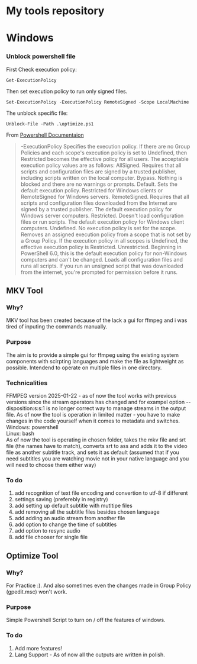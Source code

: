 # **My tools repository**
# Windows
### Unblock powershell file
First Check execution policy:
```
Get-ExecutionPolicy
```
Then set execution policy to run only signed files. 
```
Set-ExecutionPolicy -ExecutionPolicy RemoteSigned -Scope LocalMachine
```
The unblock specific file:
```
Unblock-File -Path .\optimize.ps1
```
From [Powershell Documentaion](https://learn.microsoft.com/en-us/powershell/module/microsoft.powershell.security/set-executionpolicy?view=powershell-7.5)
>-ExecutionPolicy
>Specifies the execution policy. If there are no Group Policies and each scope's execution policy is set to Undefined, then Restricted becomes the effective policy for all users.
>The acceptable execution policy values are as follows:
>AllSigned. Requires that all scripts and configuration files are signed by a trusted publisher, including scripts written on the local computer.
>Bypass. Nothing is blocked and there are no warnings or prompts.
>Default. Sets the default execution policy. Restricted for Windows clients or RemoteSigned for Windows servers.
>RemoteSigned. Requires that all scripts and configuration files downloaded from the Internet are signed by a trusted publisher. The default execution policy for Windows server computers.
>Restricted. Doesn't load configuration files or run scripts. The default execution policy for Windows client computers.
>Undefined. No execution policy is set for the scope. Removes an assigned execution policy from a scope that is not set by a Group Policy. If the execution policy in all scopes is Undefined, the effective execution policy is Restricted.
>Unrestricted. Beginning in PowerShell 6.0, this is the default execution policy for non-Windows computers and can't be changed. Loads all configuration files and runs all scripts. If you run an unsigned script that was downloaded from the internet, you're prompted for permission before it runs.
## MKV Tool
### Why?
MKV tool has been created because of the lack a gui for ffmpeg and i was tired of inputing the commands manually.
### Purpose
The aim is to provide a simple gui for ffmpeg using the existing system components with scirpting languages and make the file as lightweight as possible. Intendend to operate on multiple files in one directory.
### Technicalities
FFMPEG version 2025-01-22 - as of now the tool works with previous versions since the stream operators has changed and for exampel option --disposition:s:s:1 is no longer correct way to manage streams in the output file. As of now the tool is operation in limited matter - you have to make changes in the code yourself when it comes to metadata and switches.  
Windows: 	powershell  
Linux:		bash  
As of now the tool is operating in chosen folder, takes the mkv file and srt file (the names have to match), converts srt to ass and adds it to the video file as another subtitle track, and sets it as default (assumed that if you need subtitles you are watching movie not in your native language and you will need to choose them either way)
### To do
1. add recognition of text file encoding and convertion to utf-8 if different
3. settings saving (preferebly in registry)
5. add setting up default subtitle with mutltipe files
6. add removing all the subtitle files besides chosen language
7. add adding an audio stream from another file
8. add option to change the time of subtitles
9. add option to resync audio
10. add file chooser for single file 
## Optimize Tool
### Why?
For Practice :). And also sometimes even the changes made in Group Policy (gpedit.msc) won't work. 
### Purpose
Simple Powershell Script to turn on / off the features of windows. 
### To do
1. Add more features!
2. Lang Support - As of now all the outputs are written in polish. 
